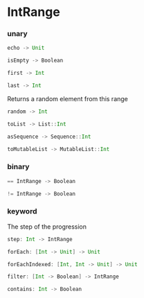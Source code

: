 # IntRange

### unary
```Scala
echo -> Unit
```
```Scala
isEmpty -> Boolean
```
```Scala
first -> Int
```
```Scala
last -> Int
```
Returns a random element from this range
```Scala
random -> Int
```
```Scala
toList -> List::Int
```
```Scala
asSequence -> Sequence::Int
```
```Scala
toMutableList -> MutableList::Int
```
### binary
```Scala
== IntRange -> Boolean
```
```Scala
!= IntRange -> Boolean
```
### keyword
The step of the progression
```Scala
step: Int -> IntRange
```
```Scala
forEach: [Int -> Unit] -> Unit
```
```Scala
forEachIndexed: [Int, Int -> Unit] -> Unit
```
```Scala
filter: [Int -> Boolean] -> IntRange
```
```Scala
contains: Int -> Boolean
```
